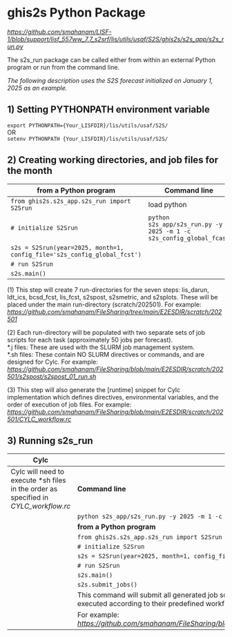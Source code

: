 # ghis2s Python Package 

*https://github.com/smahanam/LISF-1/blob/support/lisf_557ww_7.7_s2srf/lis/utils/usaf/S2S/ghis2s/s2s_app/s2s_run.py*  
  
The s2s_run package can be called either from within an external Python program or run from the command line.

*The following description uses the S2S forecast initialized on January 1, 2025 as an example.*  
  
## 1) Setting PYTHONPATH environment variable
```export PYTHONPATH={Your_LISFDIR}/lis/utils/usaf/S2S/```  
OR  
```setenv PYTHONPATH {Your_LISFDIR}/lis/utils/usaf/S2S/```  

## 2) Creating working directories, and job files for the month
| from a Python program | Command line |
| -----------------------------------| -----------------------------------|
| ```from ghis2s.s2s_app.s2s_run import S2Srun``` | load python |
| ```# initialize S2Srun``` | ```python s2s_app/s2s_run.py -y 2025 -m 1 -c s2s_config_global_fcast ```|
| ```s2s = S2Srun(year=2025, month=1, config_file='s2s_config_global_fcst')```| |
|```# run S2Srun```||
|```s2s.main()```||

(1) This step will create 7 run-directories for the seven steps: lis_darun, ldt_ics, bcsd_fcst, lis_fcst, s2spost, s2smetric, and s2splots. These will be placed under the main run-directory (scratch/202501). For example:  
*https://github.com/smahanam/FileSharing/tree/main/E2ESDIR/scratch/202501*  
  
(2) Each run-directory will be populated with two separate sets of job scripts for each task (approximately 50 jobs per forecast).  
\*.j files: These are used with the SLURM job management system.    
\*.sh files: These contain NO SLURM directives or commands, and are designed for Cylc. For example:  
*https://github.com/smahanam/FileSharing/blob/main/E2ESDIR/scratch/202501/s2spost/s2spost_01_run.sh*  
  
(3) This step will also generate the [runtime] snippet for Cylc implementation which defines directives, environmental variables, and the order of execution of job files. For example:  
*https://github.com/smahanam/FileSharing/blob/main/E2ESDIR/scratch/202501/CYLC_workflow.rc*  

## 3) Running s2s_run  
| Cylc | SLURM |
|------| ------|
|Cylc will need to execute *sh files in the order as specified in *CYLC_workflow.rc*|**Command line**| 
||```python s2s_app/s2s_run.py -y 2025 -m 1 -c s2s_config_global_fcst -j ```  |
||**from a Python program**|
||```from ghis2s.s2s_app.s2s_run import S2Srun``` | 
||```# initialize S2Srun``` |
||```s2s = S2Srun(year=2025, month=1, config_file='s2s_config_global_fcast')```|
||```# run S2Srun```|
||```s2s.main()```|
||```s2s.submit_jobs()```|  
|| This command will submit all generated job scripts (~50 \*.j files) to the SLURM system. The jobs will be executed according to their predefined workflow dependencies.| 
|| For example: *https://github.com/smahanam/FileSharing/blob/main/E2ESDIR/scratch/202501/SLURM_JOB_SCHEDULE*|




